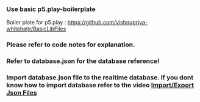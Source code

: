 
### Use basic p5.play-boilerplate
Boiler plate for p5.play : https://github.com/vishnupriya-whitehatjr/BasicLibFiles

### Please refer to code notes for explanation.
### Refer to database.json for the database reference!

### Import database.json file to the realtime database. If you dont know how to import database refer to the video <a href="https://www.youtube.com/watch?v=YL9j4-kjPoA&ab_channel=DroidpediaAcademy"> Import/Export Json Files</a> 


